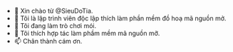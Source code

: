 - 👋 Xin chào từ @SieuDoTia.
- 👀 Tôi là lập trình viên độc lập thích làm phần mềm đồ hoạ mã nguồn mở.
- 🌱 Tôi đang làm trò chơi mói.
- 💞️ Tôi thích hợp tác làm phầm mềm mã nguồn mỡ.
- 📫 Chân thành cám ơn.

<!---
SieuDoTia/SieuDoTia is a ✨ special ✨ repository because its `README.md` (this file) appears on your GitHub profile.
You can click the Preview link to take a look at your changes.
--->
